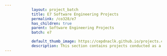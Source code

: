 ```yaml
---
            layout: project_batch
            title: E7 Software Engineering Projects
            permalink: /co328/e7
            has_children: true
            parent: Software Engineering Projects
            batch: e7

            default_thumb_image: https://cepdnaclk.github.io/projects.ce.pdn.ac.lk/data/categories/co328/thumbnail.jpg
            description: This section contains projects conducted as a partial requirement to complete the course CO328 - Software Engineering. Usually, these projects are conducted by groups of 3 students. The course focus on using software architectures and software project management experience.
---
```

